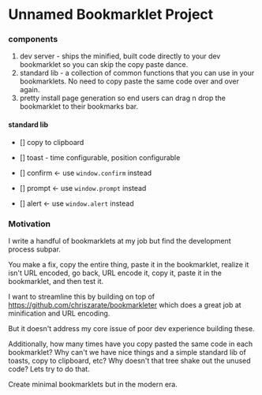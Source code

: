 # Unnamed Bookmarklet Project

### components

1. dev server - ships the minified, built code directly to your dev bookmarklet so you can skip the copy paste dance.
2. standard lib - a collection of common functions that you can use in your bookmarklets. No need to copy paste the same code over and over again.
3. pretty install page generation so end users can drag n drop the bookmarklet to their bookmarks bar.


#### standard lib

- [] copy to clipboard
- [] toast - time configurable, position configurable

- [] confirm <- use `window.confirm` instead
- [] prompt <- use `window.prompt` instead
- [] alert <- use `window.alert` instead


### Motivation

I write a handful of bookmarklets at my job but find the development process subpar.

You make a fix, copy the entire thing, paste it in the bookmarklet, realize it isn't URL encoded, go back, URL encode it, copy it, paste it in the bookmarklet, and then test it.

I want to streamline this by building on top of https://github.com/chriszarate/bookmarkleter which does a great job at minification and URL encoding.

But it doesn't address my core issue of poor dev experience building these.

Additionally, how many times have you copy pasted the same code in each bookmarklet? Why can't we have nice things and a simple standard lib of toasts, copy to clipboard, etc? Why doesn't that tree shake out the unused code? Lets try to do that. 

Create minimal bookmarklets but in the modern era.
